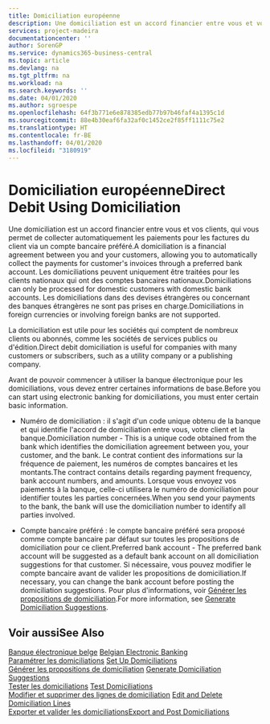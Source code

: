```yaml
---
title: Domiciliation européenne
description: Une domiciliation est un accord financier entre vous et vos clients, qui vous permet de collecter automatiquement les paiements pour les factures du client via un compte bancaire préféré. Les domiciliations peuvent uniquement être traitées pour les clients nationaux qui ont des comptes bancaires nationaux.
services: project-madeira
documentationcenter: ''
author: SorenGP
ms.service: dynamics365-business-central
ms.topic: article
ms.devlang: na
ms.tgt_pltfrm: na
ms.workload: na
ms.search.keywords: ''
ms.date: 04/01/2020
ms.author: sgroespe
ms.openlocfilehash: 64f3b771e6e878385edb77b97b46faf4a1395c1d
ms.sourcegitcommit: 88e4b30eaf6fa32af0c1452ce2f85ff1111c75e2
ms.translationtype: HT
ms.contentlocale: fr-BE
ms.lasthandoff: 04/01/2020
ms.locfileid: "3180919"
---
```

# <a name="direct-debit-using-domiciliation"></a><span data-ttu-id="5d431-104">Domiciliation européenne</span><span class="sxs-lookup"><span data-stu-id="5d431-104">Direct Debit Using Domiciliation</span></span>
<span data-ttu-id="5d431-105">Une domiciliation est un accord financier entre vous et vos clients, qui vous permet de collecter automatiquement les paiements pour les factures du client via un compte bancaire préféré.</span><span class="sxs-lookup"><span data-stu-id="5d431-105">A domiciliation is a financial agreement between you and your customers, allowing you to automatically collect the payments for customer's invoices through a preferred bank account.</span></span> <span data-ttu-id="5d431-106">Les domiciliations peuvent uniquement être traitées pour les clients nationaux qui ont des comptes bancaires nationaux.</span><span class="sxs-lookup"><span data-stu-id="5d431-106">Domiciliations can only be processed for domestic customers with domestic bank accounts.</span></span> <span data-ttu-id="5d431-107">Les domiciliations dans des devises étrangères ou concernant des banques étrangères ne sont pas prises en charge.</span><span class="sxs-lookup"><span data-stu-id="5d431-107">Domiciliations in foreign currencies or involving foreign banks are not supported.</span></span>  

<span data-ttu-id="5d431-108">La domiciliation est utile pour les sociétés qui comptent de nombreux clients ou abonnés, comme les sociétés de services publics ou d'édition.</span><span class="sxs-lookup"><span data-stu-id="5d431-108">Direct debit domiciliation is useful for companies with many customers or subscribers, such as a utility company or a publishing company.</span></span>  

<span data-ttu-id="5d431-109">Avant de pouvoir commencer à utiliser la banque électronique pour les domiciliations, vous devez entrer certaines informations de base.</span><span class="sxs-lookup"><span data-stu-id="5d431-109">Before you can start using electronic banking for domiciliations, you must enter certain basic information.</span></span>  

- <span data-ttu-id="5d431-110">Numéro de domiciliation : il s'agit d'un code unique obtenu de la banque et qui identifie l'accord de domiciliation entre vous, votre client et la banque.</span><span class="sxs-lookup"><span data-stu-id="5d431-110">Domiciliation number - This is a unique code obtained from the bank which identifies the domiciliation agreement between you, your customer, and the bank.</span></span> <span data-ttu-id="5d431-111">Le contrat contient des informations sur la fréquence de paiement, les numéros de comptes bancaires et les montants.</span><span class="sxs-lookup"><span data-stu-id="5d431-111">The contract contains details regarding payment frequency, bank account numbers, and amounts.</span></span> <span data-ttu-id="5d431-112">Lorsque vous envoyez vos paiements à la banque, celle-ci utilisera le numéro de domiciliation pour identifier toutes les parties concernées.</span><span class="sxs-lookup"><span data-stu-id="5d431-112">When you send your payments to the bank, the bank will use the domiciliation number to identify all parties involved.</span></span>  

- <span data-ttu-id="5d431-113">Compte bancaire préféré : le compte bancaire préféré sera proposé comme compte bancaire par défaut sur toutes les propositions de domiciliation pour ce client.</span><span class="sxs-lookup"><span data-stu-id="5d431-113">Preferred bank account - The preferred bank account will be suggested as a default bank account on all domiciliation suggestions for that customer.</span></span> <span data-ttu-id="5d431-114">Si nécessaire, vous pouvez modifier le compte bancaire avant de valider les propositions de domiciliation.</span><span class="sxs-lookup"><span data-stu-id="5d431-114">If necessary, you can change the bank account before posting the domiciliation suggestions.</span></span> <span data-ttu-id="5d431-115">Pour plus d'informations, voir [Générer les propositions de domiciliation](how-to-generate-domiciliation-suggestions.md).</span><span class="sxs-lookup"><span data-stu-id="5d431-115">For more information, see [Generate Domiciliation Suggestions](how-to-generate-domiciliation-suggestions.md).</span></span>  

## <a name="see-also"></a><span data-ttu-id="5d431-116">Voir aussi</span><span class="sxs-lookup"><span data-stu-id="5d431-116">See Also</span></span>  
 <span data-ttu-id="5d431-117">[Banque électronique belge](belgian-electronic-banking.md) </span><span class="sxs-lookup"><span data-stu-id="5d431-117">[Belgian Electronic Banking](belgian-electronic-banking.md) </span></span>  
 <span data-ttu-id="5d431-118">[Paramétrer les domiciliations](how-to-set-up-domiciliations.md) </span><span class="sxs-lookup"><span data-stu-id="5d431-118">[Set Up Domiciliations](how-to-set-up-domiciliations.md) </span></span>  
 <span data-ttu-id="5d431-119">[Générer les propositions de domiciliation](how-to-generate-domiciliation-suggestions.md) </span><span class="sxs-lookup"><span data-stu-id="5d431-119">[Generate Domiciliation Suggestions](how-to-generate-domiciliation-suggestions.md) </span></span>  
 <span data-ttu-id="5d431-120">[Tester les domiciliations](how-to-test-domiciliations.md) </span><span class="sxs-lookup"><span data-stu-id="5d431-120">[Test Domiciliations](how-to-test-domiciliations.md) </span></span>  
 <span data-ttu-id="5d431-121">[Modifier et supprimer des lignes de domiciliation](how-to-edit-and-delete-domiciliation-lines.md) </span><span class="sxs-lookup"><span data-stu-id="5d431-121">[Edit and Delete Domiciliation Lines](how-to-edit-and-delete-domiciliation-lines.md) </span></span>  
 [<span data-ttu-id="5d431-122">Exporter et valider les domiciliations</span><span class="sxs-lookup"><span data-stu-id="5d431-122">Export and Post Domiciliations</span></span>](how-to-export-and-post-domiciliations.md)
